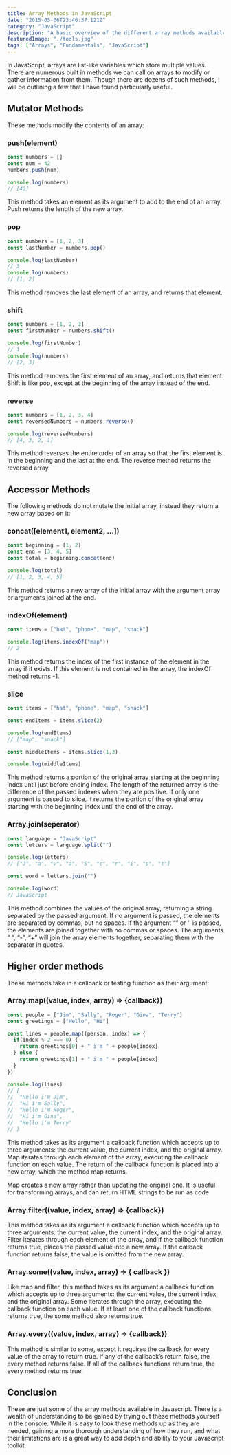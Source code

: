 ```yaml
---
title: Array Methods in JavaScript
date: "2015-05-06T23:46:37.121Z"
category: "JavaScript"
description: "A basic overview of the different array methods available in JavaScript. Includes Mutator, Accessor, and higher order methods."
featuredImage: "./tools.jpg"
tags: ["Arrays", "Fundamentals", "JavaScript"]
---
```


In JavaScript, arrays are list-like variables which store multiple values. There are numerous built in methods we can call on arrays to modify or gather information from them. Though there are dozens of such methods, I will be outlining a few that I have found particularly useful.

## Mutator Methods

These methods modify the contents of an array:

### push(element)

```javascript
const numbers = []
const num = 42
numbers.push(num)

console.log(numbers)
// [42]
```

This method takes an element as its argument to add to the end of an array. Push returns the length of the new array.

### pop
```javascript
const numbers = [1, 2, 3]
const lastNumber = numbers.pop()

console.log(lastNumber)
// 3
console.log(numbers)
// [1, 2]
```

This method removes the last element of an array, and returns that element.

### shift
```javascript
const numbers = [1, 2, 3]
const firstNumber = numbers.shift()

console.log(firstNumber)
// 1
console.log(numbers)
// [2, 3]
```
This method removes the first element of an array, and returns that element. Shift is like pop, except at the beginning of the array instead of the end.


### reverse
```javascript
const numbers = [1, 2, 3, 4]
const reversedNumbers = numbers.reverse()

console.log(reversedNumbers)
// [4, 3, 2, 1]
```
This method reverses the entire order of an array so that the first element is in the beginning and the last at the end. The reverse method returns the reversed array.

## Accessor Methods

The following methods do not mutate the initial array, instead they return a new array based on it:

### concat([element1, element2, …])
```javascript
const beginning = [1, 2]
const end = [3, 4, 5]
const total = beginning.concat(end)

console.log(total)
// [1, 2, 3, 4, 5]
```
This method returns a new array of the initial array with the argument array or arguments joined at the end.

### indexOf(element)
```javascript
const items = ["hat", "phone", "map", "snack"]

console.log(items.indexOf("map"))
// 2
```
This method returns the index of the first instance of the element in the array if it exists. If this element is not contained in the array, the indexOf method returns -1.

### slice
```javascript
const items = ["hat", "phone", "map", "snack"]

const endItems = items.slice(2)

console.log(endItems)
// ["map", "snack"]

const middleItems = items.slice(1,3)

console.log(middleItems)

```
This method returns a portion of the original array starting at the beginning index until just before ending index. The length of the returned array is the difference of the passed indexes when they are positive. If only one argument is passed to slice, it returns the portion of the original array starting with the beginning index until the end of the array.

### Array.join(seperator)
```javascript
const language = "JavaScript"
const letters = language.split("")

console.log(letters)
// ["J", "a", "v", "a", "S", "c", "r", "i", "p", "t"]

const word = letters.join("")

console.log(word)
// JavaScript
```

This method combines the values of the original array, returning a string separated by the passed argument. If no argument is passed, the elements are separated by commas, but no spaces. If the argument “” or ‘’ is passed, the elements are joined together with no commas or spaces. The arguments “ “, “-”, “+” will join the array elements together, separating them with the separator in quotes.

## Higher order methods

These methods take in a callback or testing function as their argument:

### Array.map((value, index, array) => {callback})

```javascript
const people = ["Jim", "Sally", "Roger", "Gina", "Terry"]
const greetings = ["Hello", "Hi"]

const lines = people.map((person, index) => {
  if(index % 2 === 0) {
    return greetings[0] + " i'm " + people[index]
  } else {
    return greetings[1] + " i'm " + people[index]
  }
})

console.log(lines)
// [
//  "Hello i'm Jim", 
//  "Hi i'm Sally", 
//  "Hello i'm Roger", 
//  "Hi i'm Gina", 
//  "Hello i'm Terry"
// ]
```

This method takes as its argument a callback function which accepts up to three arguments: the current value, the current index, and the original array. Map iterates through each element of the array, executing the callback function on each value. The return of the callback function is placed into a new array, which the method map returns.

Map creates a new array rather than updating the original one. It is useful for transforming arrays, and can return HTML strings to be run as code

### Array.filter((value, index, array) => {callback})

This method takes as its argument a callback function which accepts up to three arguments: the current value, the current index, and the original array. Filter iterates through each element of the array, and if the callback function returns true, places the passed value into a new array. If the callback function returns false, the value is omitted from the new array.

### Array.some((value, index, array) => { callback })

Like map and filter, this method takes as its argument a callback function which accepts up to three arguments: the current value, the current index, and the original array. Some iterates through the array, executing the callback function on each value. If at least one of the callback functions returns true, the some method also returns true.

### Array.every((value, index, array) => {callback})

This method is similar to some, except it requires the callback for every value of the array to return true. If any of the callback’s return false, the every method returns false. If all of the callback functions return true, the every method returns true.

## Conclusion

These are just some of the array methods available in Javascript. There is a wealth of understanding to be gained by trying out these methods yourself in the console. While it is easy to look these methods up as they are needed, gaining a more thorough understanding of how they run, and what their limitations are is a great way to add depth and ability to your Javascript toolkit.
